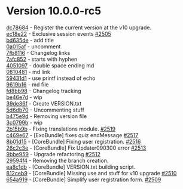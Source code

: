 # Version 10.0.0-rc5  

[dc78684](https://github.com/claroline/Distribution/commit/dc78684) - Register the current version at the v10 upgrade.  
[ec18e22](https://github.com/claroline/Distribution/commit/ec18e22) - Exclusive session events [#2505](https://github.com/claroline/Distribution/pull/2505)  
[bd635de](https://github.com/claroline/Distribution/commit/bd635de) - add title  
[0a015af](https://github.com/claroline/Distribution/commit/0a015af) - uncomment  
[7fb8116](https://github.com/claroline/Distribution/commit/7fb8116) - Changelog links  
[7afc852](https://github.com/claroline/Distribution/commit/7afc852) - starts with hyphen  
[4051097](https://github.com/claroline/Distribution/commit/4051097) - double space ending md  
[0810481](https://github.com/claroline/Distribution/commit/0810481) - md link  
[59431d1](https://github.com/claroline/Distribution/commit/59431d1) - use printf instead of echo  
[9619b16](https://github.com/claroline/Distribution/commit/9619b16) - md file  
[fd8bb98](https://github.com/claroline/Distribution/commit/fd8bb98) - Changelog tracking  
[be46e7d](https://github.com/claroline/Distribution/commit/be46e7d) - wip  
[39de36f](https://github.com/claroline/Distribution/commit/39de36f) - Create VERSION.txt  
[5d6db70](https://github.com/claroline/Distribution/commit/5d6db70) - Uncommenting stuff  
[b475e9d](https://github.com/claroline/Distribution/commit/b475e9d) - Removing version file  
[3c0799b](https://github.com/claroline/Distribution/commit/3c0799b) - wip  
[2b15b9b](https://github.com/claroline/Distribution/commit/2b15b9b) - Fixing translations module. [#2519](https://github.com/claroline/Distribution/pull/2519)  
[c469e67](https://github.com/claroline/Distribution/commit/c469e67) - [ExoBundle] fixes quiz endMessage [#2517](https://github.com/claroline/Distribution/pull/2517)  
[8b01d15](https://github.com/claroline/Distribution/commit/8b01d15) - [CoreBundle] Fixing user registration. [#2516](https://github.com/claroline/Distribution/pull/2516)  
[26c2c3e](https://github.com/claroline/Distribution/commit/26c2c3e) - [CoreBundle] Fix Updater090300 error [#2513](https://github.com/claroline/Distribution/pull/2513)  
[9bbe959](https://github.com/claroline/Distribution/commit/9bbe959) - Upgrade refactoring [#2512](https://github.com/claroline/Distribution/pull/2512)  
[29594f4](https://github.com/claroline/Distribution/commit/29594f4) - Removing the branch creation.  
[ea8c1db](https://github.com/claroline/Distribution/commit/ea8c1db) - [CoreBundle] VERSION.txt building script.  
[812ceb9](https://github.com/claroline/Distribution/commit/812ceb9) - [CoreBundle] Missing use and stuff for v10 upgrade [#2510](https://github.com/claroline/Distribution/pull/2510)  
[654a919](https://github.com/claroline/Distribution/commit/654a919) - [CoreBundle] Simplify user registration form. [#2509](https://github.com/claroline/Distribution/pull/2509)  

